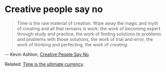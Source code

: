 # Creative people say no

> Time is the raw material of creation. Wipe away the magic and myth of creating and all that remains is work: the work of becoming expert through study and practice, the work of finding solutions to problems and problems with those solutions, the work of trial and error, the work of thinking and perfecting, the work of _creating_.

-- Kevin Ashton, [Creative People Say No](https://medium.com/@kevin_ashton/creative-people-say-no-bad7c34842a2)

Related: [Time is the ultimate currency](../time_is_currency).